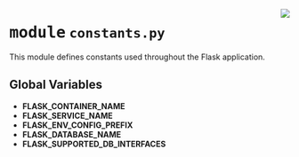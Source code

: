 <!-- markdownlint-disable -->

<a href="../src/constants.py#L0"><img align="right" style="float:right;" src="https://img.shields.io/badge/-source-cccccc?style=flat-square"></a>

# <kbd>module</kbd> `constants.py`
This module defines constants used throughout the Flask application. 

**Global Variables**
---------------
- **FLASK_CONTAINER_NAME**
- **FLASK_SERVICE_NAME**
- **FLASK_ENV_CONFIG_PREFIX**
- **FLASK_DATABASE_NAME**
- **FLASK_SUPPORTED_DB_INTERFACES**


